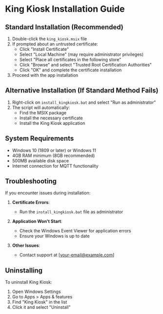# King Kiosk Installation Guide

## Standard Installation (Recommended)

1. Double-click the `king_kiosk.msix` file
2. If prompted about an untrusted certificate:
   - Click "Install Certificate"
   - Select "Local Machine" (may require administrator privileges)
   - Select "Place all certificates in the following store"
   - Click "Browse" and select "Trusted Root Certification Authorities"
   - Click "OK" and complete the certificate installation
3. Proceed with the app installation

## Alternative Installation (If Standard Method Fails)

1. Right-click on `install_kingkiosk.bat` and select "Run as administrator"
2. The script will automatically:
   - Find the MSIX package
   - Install the necessary certificate
   - Install the King Kiosk application

## System Requirements

- Windows 10 (1809 or later) or Windows 11
- 4GB RAM minimum (8GB recommended)
- 500MB available disk space
- Internet connection for MQTT functionality

## Troubleshooting

If you encounter issues during installation:

1. **Certificate Errors**:
   - Run the `install_kingkiosk.bat` file as administrator

2. **Application Won't Start**:
   - Check the Windows Event Viewer for application errors
   - Ensure your Windows is up to date

3. **Other Issues**:
   - Contact support at [your-email@example.com]

## Uninstalling

To uninstall King Kiosk:
1. Open Windows Settings
2. Go to Apps > Apps & features
3. Find "King Kiosk" in the list
4. Click it and select "Uninstall"
